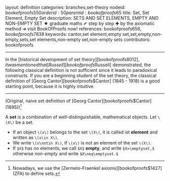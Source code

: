 layout: definition
categories: branches,set-theory
nodeid: bookofproofs$550
orderid: 50
parentid: bookofproofs$65
title: Set, Set Element, Empty Set
description: SETS AND SET ELEMENTS, EMPTY AND NON-EMPTY SET ★ graduate maths ✔ step by step ✚ by the axiomatic method ➜ visit BookOfProofs now!
references: bookofproofs$656,bookofproofs$7838
keywords: cantor,set element,empty set,set,empty,non-empty,sets,set elements,non-empty set,non-empty sets
contributors: bookofproofs


---
In the [historical development of set theory][bookofproofs$8012], it was mentioned that [Russell][bookofproofs$Russell] demonstrated, the following classical definition is not sufficient since it leads to paradoxical constructs. If you are a beginning student of the set theory, the classical definition of [Georg Cantor][bookofproofs$Cantor] (1845 - 1918) is a good starting point, because it is highly intuitive.

---

(Original, naive set definition of [Georg Cantor][bookofproofs$Cantor] (1895))[^1]

A **set** is a combination of well-distinguishable, mathematical objects. Let `\(X\)` be a set. 
* If an object `\(x\)` belongs to the set `\(X\)`, it is called ist **element** and written as `\(x\in X\)`. 
* We write `\(x\notin X\)`, if `\(x\)` is not an element of the set `\(X\)`. 
* If `$X$` has no elements, we call `$X$` **empty**, and write `$X=\emptyset,$` otherwise *non-empty* and write  `$X\neq\emptyset.$`

[^1]: Nowadays, we use the [Zermelo-Fraenkel axioms][bookofproofs$1427] (ZFA) to define sets.
